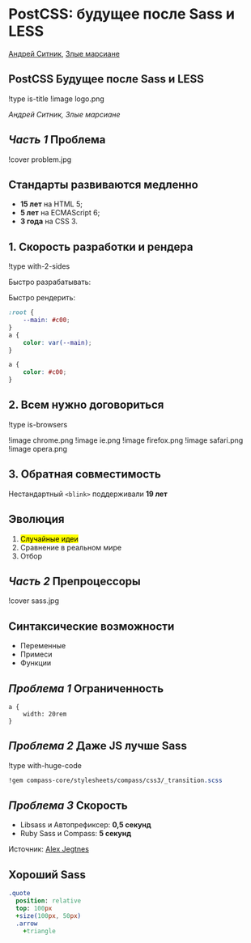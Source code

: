 # PostCSS: будущее после Sass и LESS

[Андрей Ситник](http://sitnik.ru/), [Злые марсиане](http://evilmartians.ru/)

## **PostCSS** Будущее после Sass и LESS
!type is-title
!image logo.png

*Андрей Ситник, Злые марсиане*

## *Часть 1* Проблема
!cover problem.jpg

## Стандарты развиваются медленно

* **15 лет** на HTML 5;
* **5 лет** на ECMAScript 6;
* **3 года** на CSS 3.

## 1. Скорость разработки и рендера
!type with-2-sides

Быстро разрабатывать:

Быстро рендерить:

```css
:root {
    --main: #c00;
}
a {
    color: var(--main);
}
```

```css
a {
    color: #c00;
}
```

## 2. Всем нужно договориться
!type is-browsers

!image chrome.png
!image ie.png
!image firefox.png
!image safari.png
!image opera.png

## 3. Обратная совместимость

Нестандартный `<blink>` поддерживали **19 лет**

## Эволюция

1. <mark>Случайные идеи</makr>
2. Сравнение в реальном мире
3. Отбор

## *Часть 2* Препроцессоры
!cover sass.jpg

## Синтаксические возможности

- Переменные
- Примеси
- Функции

## *Проблема 1* Ограниченность

```rem
a {
    width: 20rem
}
```

## *Проблема 2* Даже JS лучше Sass
!type with-huge-code

```sass
!gem compass-core/stylesheets/compass/css3/_transition.scss
```

## *Проблема 3* Скорость

- Libsass и Автопрефиксер: **0,5 секунд**
- Ruby Sass и Compass: **5 секунд**

<div class="source">
Источник: <a href="https://twitter.com/jegtnes/status/495142807494205440">Alex Jegtnes</a>
</div>

## Хороший Sass

```sass
.quote
  position: relative
  top: 100px
  +size(100px, 50px)
  .arrow
    +triangle
```
